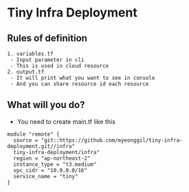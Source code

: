 # Tiny Infra Deployment

## Rules of definition
```text
1. variables.tf
 - Input parameter in cli
 - This is used in cloud resource
2. output.tf
 - It will print what you want to see in console
 - And you can share resource id each resource
```

## What will you do?
- You need to create main.tf like this
```
module "remote" {
  source = "git::https://github.com/myeonggil/tiny-infra-deployment.git//infra"
  tiny-infra-deployment/infra"
  region = "ap-northeast-2"
  instance_type = "t3.medium"
  vpc_cidr = "10.0.0.0/16"
  service_name = "tiny"
}
```
